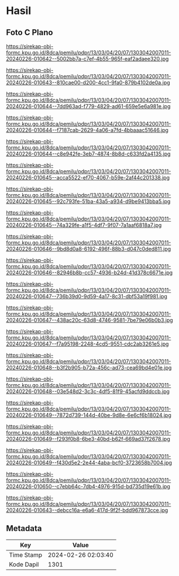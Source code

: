 # Hasil

## Foto C Plano

https://sirekap-obj-formc.kpu.go.id/8dca/pemilu/pdpr/13/03/04/20/07/1303042007011-20240226-010642--5002bb7a-c7ef-4b55-965f-eaf2adaee320.jpg

https://sirekap-obj-formc.kpu.go.id/8dca/pemilu/pdpr/13/03/04/20/07/1303042007011-20240226-010643--810cae00-d200-4cc1-9fa0-879b4102de0a.jpg

https://sirekap-obj-formc.kpu.go.id/8dca/pemilu/pdpr/13/03/04/20/07/1303042007011-20240226-010644--7dd963ad-f779-4829-ad61-659e5e6a981e.jpg

https://sirekap-obj-formc.kpu.go.id/8dca/pemilu/pdpr/13/03/04/20/07/1303042007011-20240226-010644--f7187cab-2629-4a06-a7fd-4bbaaac51646.jpg

https://sirekap-obj-formc.kpu.go.id/8dca/pemilu/pdpr/13/03/04/20/07/1303042007011-20240226-010644--c8e942fe-3eb7-4874-8b8d-c633fd2a4135.jpg

https://sirekap-obj-formc.kpu.go.id/8dca/pemilu/pdpr/13/03/04/20/07/1303042007011-20240226-010645--acca5522-ef70-4067-b59e-2af44c201338.jpg

https://sirekap-obj-formc.kpu.go.id/8dca/pemilu/pdpr/13/03/04/20/07/1303042007011-20240226-010645--92c793fe-51ba-43a5-a934-d9be9413bba5.jpg

https://sirekap-obj-formc.kpu.go.id/8dca/pemilu/pdpr/13/03/04/20/07/1303042007011-20240226-010645--74a329fe-a1f5-4df7-9f07-7a1aaf6818a7.jpg

https://sirekap-obj-formc.kpu.go.id/8dca/pemilu/pdpr/13/03/04/20/07/1303042007011-20240226-010646--9bd8d0a8-6192-496f-88b3-d047c0ded811.jpg

https://sirekap-obj-formc.kpu.go.id/8dca/pemilu/pdpr/13/03/04/20/07/1303042007011-20240226-010646--82946b8b-cc57-4936-b24d-41d378c6671e.jpg

https://sirekap-obj-formc.kpu.go.id/8dca/pemilu/pdpr/13/03/04/20/07/1303042007011-20240226-010647--736b39d0-9d59-4a17-8c31-dbf53a19f981.jpg

https://sirekap-obj-formc.kpu.go.id/8dca/pemilu/pdpr/13/03/04/20/07/1303042007011-20240226-010647--438ac20c-63d8-4746-9581-7be79e06b0b3.jpg

https://sirekap-obj-formc.kpu.go.id/8dca/pemilu/pdpr/13/03/04/20/07/1303042007011-20240226-010647--f7a95198-2248-4cd5-9551-cdc2ab3261e5.jpg

https://sirekap-obj-formc.kpu.go.id/8dca/pemilu/pdpr/13/03/04/20/07/1303042007011-20240226-010648--b3f2b905-b72a-456c-ad73-cea69bd4e01e.jpg

https://sirekap-obj-formc.kpu.go.id/8dca/pemilu/pdpr/13/03/04/20/07/1303042007011-20240226-010648--03e548d2-3c3c-4df5-81f9-45acfd9ddccb.jpg

https://sirekap-obj-formc.kpu.go.id/8dca/pemilu/pdpr/13/03/04/20/07/1303042007011-20240226-010649--7872d739-144d-40be-9d8e-6e6cf6b18024.jpg

https://sirekap-obj-formc.kpu.go.id/8dca/pemilu/pdpr/13/03/04/20/07/1303042007011-20240226-010649--f293f0b8-6be3-40bd-b62f-669ad37f2678.jpg

https://sirekap-obj-formc.kpu.go.id/8dca/pemilu/pdpr/13/03/04/20/07/1303042007011-20240226-010649--f430d5e2-2e44-4aba-bcf0-3723658b7004.jpg

https://sirekap-obj-formc.kpu.go.id/8dca/pemilu/pdpr/13/03/04/20/07/1303042007011-20240226-010650--c7ebb64c-7db4-4976-915d-bd735d19e61b.jpg

https://sirekap-obj-formc.kpu.go.id/8dca/pemilu/pdpr/13/03/04/20/07/1303042007011-20240226-010643--debcc16a-e6a6-417d-9f2f-bdd967873cce.jpg


## Metadata

| Key        | Value               |
| ---------- | ------------------- |
| Time Stamp | 2024-02-26 02:03:40 |
| Kode Dapil | 1301                |



